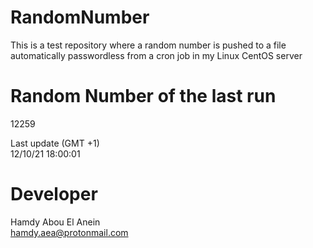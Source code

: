 # RandomNumber    
This is a test repository where a random number is pushed to a file automatically passwordless from a cron job in my Linux CentOS server    
# Random Number of the last run   
12259
      
Last update (GMT +1)    
12/10/21 18:00:01
# Developer    
Hamdy Abou El Anein   
hamdy.aea@protonmail.com

